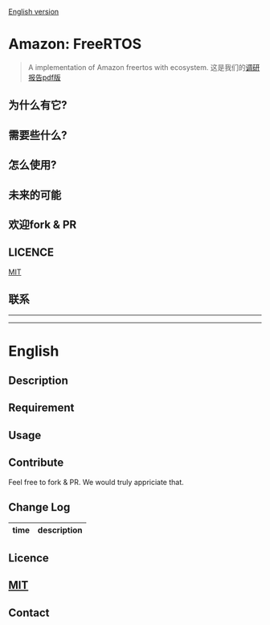 
[English version](#english)
# Amazon: FreeRTOS
>A implementation of Amazon freertos with ecosystem.
这是我们的[调研报告pdf版](src/调研报告.pdf)
## 为什么有它?

## 需要些什么?

## 怎么使用?

## 未来的可能

## 欢迎fork & PR

## LICENCE
[MIT](LICENCE-MIT.txt)

## 联系

---
---
# English

## Description

## Requirement

## Usage

## Contribute
Feel free to fork & PR. We would truly appriciate that.

## Change Log
time | description
  :-:|:-:
## Licence
[MIT](LICENCE)
---

## Contact

